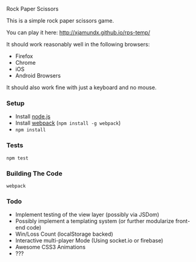 Rock Paper Scissors

This is a simple rock paper scissors game.

You can play it here:
http://xjamundx.github.io/rps-temp/

It should work reasonably well in the following browsers:
- Firefox
- Chrome
- iOS
- Android Browsers

It should also work fine with just a keyboard and no mouse.

### Setup

- Install [node.js](http://nodejs.org/)
- Install [webpack](http://webpack.github.io/) (`npm install -g webpack`)
- `npm install`

### Tests

`npm test`

### Building The Code

`webpack`

### Todo

- Implement testing of the view layer (possibly via JSDom)
- Possibly implement a templating system (or further modularize front-end code)
- Win/Loss Count (localStorage backed)
- Interactive multi-player Mode (Using socket.io or firebase)
- Awesome CSS3 Animations
- ???